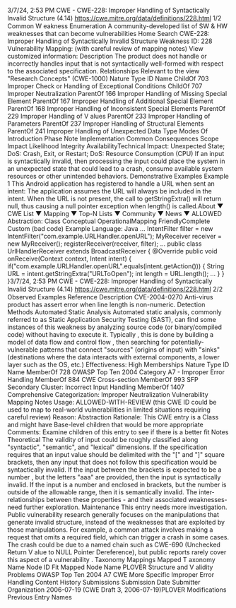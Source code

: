 3/7/24, 2:53 PM CWE - CWE-228: Improper Handling of Syntactically Invalid Structure (4.14)
https://cwe.mitre.org/data/deﬁnitions/228.html 1/2
Common W eakness Enumeration
A community-developed list of SW & HW weaknesses that can become
vulnerabilities
Home Search
CWE-228: Improper Handling of Syntactically Invalid Structure
Weakness ID: 228
Vulnerability Mapping: (with careful review of mapping notes)
View customized information:
 Description
The product does not handle or incorrectly handles input that is not syntactically well-formed with respect to the associated
specification.
 Relationships
 Relevant to the view "Research Concepts" (CWE-1000)
Nature Type ID Name
ChildOf 703 Improper Check or Handling of Exceptional Conditions
ChildOf 707 Improper Neutralization
ParentOf 166 Improper Handling of Missing Special Element
ParentOf 167 Improper Handling of Additional Special Element
ParentOf 168 Improper Handling of Inconsistent Special Elements
ParentOf 229 Improper Handling of V alues
ParentOf 233 Improper Handling of Parameters
ParentOf 237 Improper Handling of Structural Elements
ParentOf 241 Improper Handling of Unexpected Data Type
 Modes Of Introduction
Phase Note
Implementation
 Common Consequences
Scope Impact Likelihood
Integrity
AvailabilityTechnical Impact: Unexpected State; DoS: Crash, Exit, or Restart; DoS: Resource Consumption (CPU)
If an input is syntactically invalid, then processing the input could place the system in an unexpected
state that could lead to a crash, consume available system resources or other unintended behaviors.
 Demonstrative Examples
Example 1
This Android application has registered to handle a URL when sent an intent:
The application assumes the URL will always be included in the intent. When the URL is not present, the call to getStringExtra() will
return null, thus causing a null pointer exception when length() is called.About ▼ CWE List ▼ Mapping ▼ Top-N Lists ▼ Community ▼ News ▼
ALLOWED
Abstraction: Class
Conceptual OperationalMapping
FriendlyComplete Custom
(bad code) Example Language: Java 
...
IntentFilter filter = new IntentFilter("com.example.URLHandler.openURL");
MyReceiver receiver = new MyReceiver();
registerReceiver(receiver, filter);
...
public class UrlHandlerReceiver extends BroadcastReceiver {
@Override
public void onReceive(Context context, Intent intent) {
if("com.example.URLHandler.openURL".equals(intent.getAction())) {
String URL = intent.getStringExtra("URLToOpen");
int length = URL.length();
...
}
}
}3/7/24, 2:53 PM CWE - CWE-228: Improper Handling of Syntactically Invalid Structure (4.14)
https://cwe.mitre.org/data/deﬁnitions/228.html 2/2
 Observed Examples
Reference Description
CVE-2004-0270 Anti-virus product has assert error when line length is non-numeric.
 Detection Methods
Automated Static Analysis
Automated static analysis, commonly referred to as Static Application Security Testing (SAST), can find some instances of this
weakness by analyzing source code (or binary/compiled code) without having to execute it. Typically , this is done by building a
model of data flow and control flow , then searching for potentially-vulnerable patterns that connect "sources" (origins of input)
with "sinks" (destinations where the data interacts with external components, a lower layer such as the OS, etc.)
Effectiveness: High
 Memberships
Nature Type ID Name
MemberOf 728 OWASP Top Ten 2004 Category A7 - Improper Error Handling
MemberOf 884 CWE Cross-section
MemberOf 993 SFP Secondary Cluster: Incorrect Input Handling
MemberOf 1407 Comprehensive Categorization: Improper Neutralization
 Vulnerability Mapping Notes
Usage: ALLOWED-WITH-REVIEW
(this CWE ID could be used to map to real-world vulnerabilities in limited situations requiring careful review)
Reason: Abstraction
Rationale:
This CWE entry is a Class and might have Base-level children that would be more appropriate
Comments:
Examine children of this entry to see if there is a better fit
 Notes
Theoretical
The validity of input could be roughly classified along "syntactic", "semantic", and "lexical" dimensions. If the specification requires
that an input value should be delimited with the "[" and "]" square brackets, then any input that does not follow this specification
would be syntactically invalid. If the input between the brackets is expected to be a number , but the letters "aaa" are provided, then
the input is syntactically invalid. If the input is a number and enclosed in brackets, but the number is outside of the allowable range,
then it is semantically invalid. The inter-relationships between these properties - and their associated weaknesses- need further
exploration.
Maintenance
This entry needs more investigation. Public vulnerability research generally focuses on the manipulations that generate invalid
structure, instead of the weaknesses that are exploited by those manipulations. For example, a common attack involves making a
request that omits a required field, which can trigger a crash in some cases. The crash could be due to a named chain such as
CWE-690 (Unchecked Return V alue to NULL Pointer Dereference), but public reports rarely cover this aspect of a vulnerability .
 Taxonomy Mappings
Mapped T axonomy Name Node ID Fit Mapped Node Name
PLOVER Structure and V alidity Problems
OWASP Top Ten 2004 A7 CWE More Specific Improper Error Handling
 Content History
 Submissions
Submission Date Submitter Organization
2006-07-19
(CWE Draft 3, 2006-07-19)PLOVER
 Modifications
 Previous Entry Names
